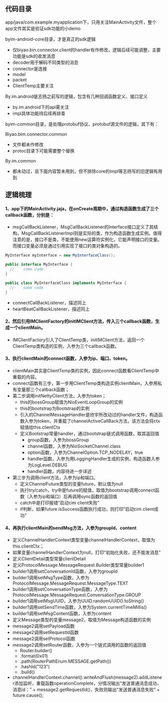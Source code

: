 ## 代码目录

app/java/com.example.myapplication下，只用关注MainActivity文件，整个app文件其实是验证sdk功能的小demo



byim-android-core目录，才是真正的sdk逻辑

- 仅biyao.bin.connector.client的handler有作修改，逻辑后续可能调整，主要功能是sdk的收发消息
- decoder用于解码不同类型的消息
- connector是连接
- model
- packet
- ClientTemp主要关注

By.im.android是志扬之前写的逻辑，包含有几种回调函数定义、接口定义

- by.im.android下的api需关注
- impl具体功能待后续再排查



byim-common目录，是处理protobuf协议、protobuf源文件的逻辑，其下有：

Biyao.bim.connector.common

- 文件都未作修改
- protoc目录下可能需要整个替换

By.im.common

- 都未动过，且下面内容暂未用到，但不排除core的impl等志扬写的旧逻辑有用到

## 逻辑梳理

#### 1、app下的MainActivity.jaja，在onCreate周期中，通过构造函数生成了三个callback函数，分别是：

- msgCallBackListener，MsgCallBackListener的Interface接口定义了其结构，MsgCallBackListenerImpl则是实际的类，作为构造函数生成实例。值得注意的是，接口不是类，不能使用new运算符实例化，它能声明接口的变量。而接口变量必须是通过引用实现了接口的类对象构造的。

```java
MyInterface myInterface = new MyInterfaceClass();

public interface MyInterface {
  //	some code
}

public class MyInterfaceClass implements MyInterface {
  //	some code
}
```

- connectCallBackListener，描述同上
- heartBeatCallBackListener，描述同上

#### 2、然后引用IMClientFactory的initIMClient方法，传入三个callback函数，生成一个clientMain。

- IMClientFactory引入了ClientTemp类，initIMClient方法，返回一个ClientTemp类构造的实例，入参为三个callback函数。

#### 3、执行clientMain的connect函数，入参为ip、端口、token。

- clientMain其实是ClientTemp类的实例，因此connect函数看ClientTemp中重载的内容。
- connect函数有三步，第一步用ClientTemp类构造实例clientMain，入参用私有变量那三个callback函数；
- 第二步调用initNettyClient方法，入参为token；
  - this的bossGroup赋值为NioEventLoopGroup的实例
  - this的bootstrap为Bootstrap的实例
  - 引入的ChannelMessageHandler是欣宇所改动过的handler文件，构造函数入参为token，并重载了channelActiveCallBack方法，该方法会将ctx赋值给this.clientCtx
  - 定义Bootstrap常量handler，通过bootstrap链式调用函数，取其返回值
    - group函数，入参为bossGroup
    - channel函数，入参为NioSocketChannel.class
    - option函数，入参为ChannelOption.TCP_NODELAY，true
    - handler函数，入参为用LoggingHandler生成的实例，构造函数入参为LogLevel.DEBUG
    - handler函数，内容待进一步详述
- 第三步为调用client方法，入参为ip和端口。
  - 定义ChannelFuture类型的变量future，默认值为null
  - 执行try/catch，try中是future的赋值，取值为bootstrap调用connect函数（入参为ip和端口）后再调用sync函数的返回值
  - catch中是打印报错“启动cim client失败”
  - if判断，如果future.isSuccess函数执行成功，则打印“启动cim client成功”

#### 4、再执行clientMain的sendMsg方法，入参为groupId、content

- 定义ChannelHandlerContext类型变量channelHandlerContext，取值为this.clientCtx；
- 如果变量channelHandlerContext为null，打印“初始化失败，还不能发消息”
- 定义ClientDetail类型常量clientDetail
- 定义ProtocolMessage.MessageRequest.Builder类型常量builder1
- builder1调用setConversationId函数，入参为groupId
- builder1调用setMsgType函数，入参为ProtocolMessage.MessageRequest.MessageType.TEXT
- builder1调用setConversationType函数，入参为ProtocolMessage.MessageRequest.ConversationType.GROUP
- builder1调用setMsgUUID，入参为UUID.randomUUID().toString()
- builder1调用setSendTime函数，入参为System.currentTimeMillis()
- builder1调用setMsgContent函数，入参为content
- 定义Message类型的变量message2，取值为Message构造函数的实例
- message2调用setPayload函数
- message2调用setRequestId函数
- message2调用setProtocol函数
- message2调用setRouter函数，入参为一个链式调用的函数的返回值
  - Router.builder()
  - .format(0x01)
  - .path(RouterPathEnum.MESSAGE.getPath())
  - .hashId("123")
  - .build()
- channelHandlerContext.channel().writeAndFlush(message2).addListener添加监听，重载函数operationComplete，分情况输出“发送普通消息成功，消息id：” + message2.getRequestId()，失败则输出“发送普通消息失败” + future.cause();